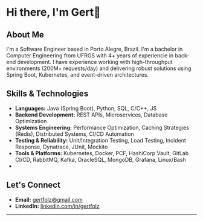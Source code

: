 # Hi there, I'm Gert👋

## About Me

I'm a Software Engineer based in Porto Alegre, Brazil. I'm a bachelor in Computer Engineering from UFRGS with 4+ years of experiencie in back-end development. I have experience working with high-throughput environments (200M+ requests/day) and delivering robust solutions using Spring Boot, Kubernetes, and event-driven architectures.

## Skills & Technologies

* **Languages:** Java (Spring Boot), Python, SQL, C/C++, JS
* **Backend Development:** REST APIs, Microservices, Database Optimization
* **Systems Engineering:** Performance Optimization, Caching Strategies (Redis), Distributed Systems, CI/CD Automation
* **Testing & Reliability:** Unit/Integration Testing, Load Testing, Incident Response, Dynatrace, JUnit, Mockito
* **Tools & Platforms:** Kubernetes, Docker, PCF, HashiCorp Vault, GitLab CI/CD, RabbitMQ, Kafka, OracleSQL, MongoDB, Grafana, Linux/Bash
* 

## Let's Connect

* **Email:** [gertfolz@gmail.com](mailto:gertfolz@gmail.com)
* **LinkedIn:** [linkedin.com/in/gertfolz](https://www.linkedin.com/in/gertfolz)

---


<!--
**gertfolz/gertfolz** is a ✨ _special_ ✨ repository because its `README.md` (this file) appears on your GitHub profile.

Here are some ideas to get you started:

- 🔭 I’m currently working on ...
- 🌱 I’m currently learning ...
- 👯 I’m looking to collaborate on ...
- 🤔 I’m looking for help with ...
- 💬 Ask me about ...
- 📫 How to reach me: ...
- 😄 Pronouns: ...
- ⚡ Fun fact: ...
-->

